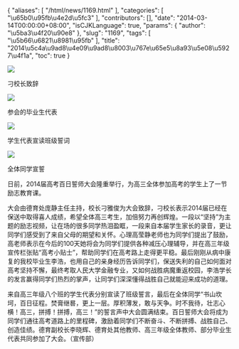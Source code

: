{
    "aliases": [
        "/html/news/1169.html"
    ],
    "categories": [
        "\u65b0\u95fb\u4e2d\u5fc3"
    ],
    "contributors": [],
    "date": "2014-03-14T00:00:00+08:00",
    "isCJKLanguage": true,
    "params": {
        "author": "\u5ba3\u4f20\u90e8"
    },
    "slug": "1169",
    "tags": [
        "\u5b66\u6821\u8981\u95fb"
    ],
    "title": "2014\u5c4a\u9ad8\u4e09\u9ad8\u8003\u767e\u65e5\u8a93\u5e08\u5927\u4f1a",
    "toc": true
}

![](https://cdn.tfls.online/mirror/full/1941e81f71b5869ee2bfb2999283dc1564503345.jpg)




刁校长致辞




![](https://cdn.tfls.online/mirror/full/fea62c38f0dca529735377dc945408481ebdeae0.jpg)




参会的毕业生代表




![](https://cdn.tfls.online/mirror/full/5e3f0554e12bdc2918dd4d6fa706585e20317a78.jpg)




学生代表宣读班级誓词




![](https://cdn.tfls.online/mirror/full/6daa74faba255376301f923f3daa467df9123ed7.jpg)




全体同学宣誓




  





日前，2014届高考百日誓师大会隆重举行，为高三全体参加高考的学生上了一节励志教育课。




大会由德育处庞静主任主持，校长刁雅俊为大会致辞，刁校长表示2014届已经在保送中取得喜人成绩，希望全体高三考生，加倍努力再创辉煌。一段以“坚持”为主题的励志视频，让在场的很多同学热泪盈眶，一段来自本届学生家长的录音，更让同学们感受到了来自父母的期望和关怀。心理高莹静老师也为同学们提出了鼓励，高老师表示在今后的100天她将会为同学们提供各种减压心理辅导，并在高三年级宣传栏张贴“高考小贴士”，帮助同学们在高考路上走得更平稳。最后刚刚从病中康复的我校毕业生李浩，也用自己的亲身经历告诉同学们，保送失利的自己如何面对高考坚持不懈，最终考取人民大学金融专业，又如何战胜病魔重返校园，李浩学长的发言赢得同学们热烈的掌声，让同学们深深懂得战胜自己就能迎来成功的道理。




来自高三年级八个班的学生代表分别宣读了班级誓言，最后在全体同学“书山坎坷，百日征程。焚膏继晷，更上一层。厚积薄发，敢与天争。时不我待，壮志心横！高三，拼搏！拼搏，高三！”的誓言声中大会圆满结束。百日誓师大会将成为同学们通往高考道路上的里程碑，激励着同学们不断奋斗、不断拼搏、战胜自己、创造佳绩。德育副校长李晓辉、德育处其他教师、高三年级全体教师、部分毕业生代表共同参加了大会。（宣传部）





  





  



